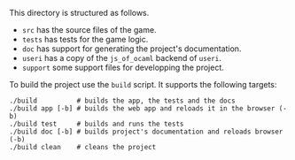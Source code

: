 
This directory is structured as follows.

* `src` has the source files of the game.
* `tests` has tests for the game logic.
* `doc` has support for generating the project's documentation.
* `useri` has a copy of the `js_of_ocaml` backend of `useri`.
* `support` some support files for developping the project.

To build the project use the `build` script. It supports the following
targets:

```
./build          # builds the app, the tests and the docs
./build app [-b] # builds the web app and reloads it in the browser (-b)
./build test     # builds and runs the tests
./build doc [-b] # builds project's documentation and reloads browser (-b)
./build clean    # cleans the project
```
